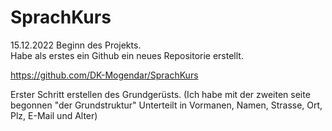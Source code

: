 # SprachKurs
15.12.2022 Beginn des Projekts.<br>
Habe als erstes ein Github ein neues Repositorie erstellt.

https://github.com/DK-Mogendar/SprachKurs

Erster Schritt erstellen des Grundgerüsts.
(Ich habe mit der zweiten seite begonnen "der Grundstruktur"
Unterteilt in Vormanen, Namen, Strasse, Ort, Plz, E-Mail und Alter)

